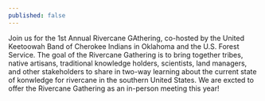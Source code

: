 ```yaml
---
published: false
---
```

Join us for the 1st Annual Rivercane GAthering, co-hosted by the United Keetoowah Band of Cherokee Indians in Oklahoma and the U.S. Forest Service. The goal of the Rivercane Gathering is to bring together tribes, native artisans, traditional knowledge holders, scientists, land managers, and other stakeholders to share in two-way learning about the current state of konwledge for rivercane in the southern United States. We are excted to offer the Rivercane Gathering as an in-person meeting this year!